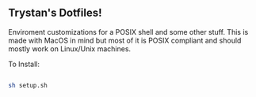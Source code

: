 ## Trystan's Dotfiles!

Enviroment customizations for a POSIX shell and some other stuff. This is made with MacOS in mind but most of it is POSIX compliant and should mostly work on Linux/Unix machines.

To Install:

```sh

sh setup.sh
```
